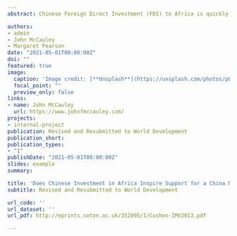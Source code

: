 ```yaml
---
abstract: Chinese Foreign Direct Investment (FDI) to Africa is quickly becoming a centerpiece of China’s approach to promoting development overseas. To this point, however, little is known about the extent to which those investment projects inspire popular support for a China model of development in Africa, or whether Chinese FDI invites skepticism and concern among community members in the region. In this study, we investigate the effects of proximity to Chinese FDI on local perceptions of China’s approach to development in Africa. We geolocate 200 Chinese investment projects, and we spatially connect those data to responses from over 35,000 georeferenced survey respondents across 21 countries. By comparing responses from those living near operational Chinese FDI projects to responses from those living near eventual locations of Chinese investment but where no project yet exists at the time of the survey, we determine the proximity effects of Chinese FDI on views of the China model of development while accounting for the potential nonrandom location of those investment projects. The findings indicate that, on average, living near Chinese FDI projects reduces support for a China model of development. Furthermore, specific types of FDI projects evoke distinct evaluations of China’s presence. Specifically, respondents living near manufacturing projects view infrastructure development as a positive contribution from China, whereas those living near resource-related projects express concerns about Chinese land grabs and job threats. Those living near service projects hold more mixed views. The results suggest that people living in close proximity to Chinese FDI projects in Africa are swayed less by global development narratives than by how those projects shape their everyday lives and experiences.

authors:
- admin
- John McCauley
- Margaret Pearson
date: "2021-05-01T00:00:00Z"
doi: ""
featured: true
image:
  caption: 'Image credit: [**Unsplash**](https://unsplash.com/photos/pLCdAaMFLTE)'
  focal_point: ""
  preview_only: false
links:
- name: John McCauley
  url: https://www.johnfmccauley.com/
projects:
- internal-project
publication: Revised and Resubmitted to World Development
publication_short:
publication_types:
- "1"
publishDate: "2021-05-01T00:00:00Z"
slides: example
summary:

title: 'Does Chinese Investment in Africa Inspire Support for a China Model of Development?'
subtitle: Revised and Resubmitted to World Development

url_code: ''
url_dataset: ''
url_pdf: http://eprints.soton.ac.uk/352095/1/Cushen-IMV2013.pdf

---
```


